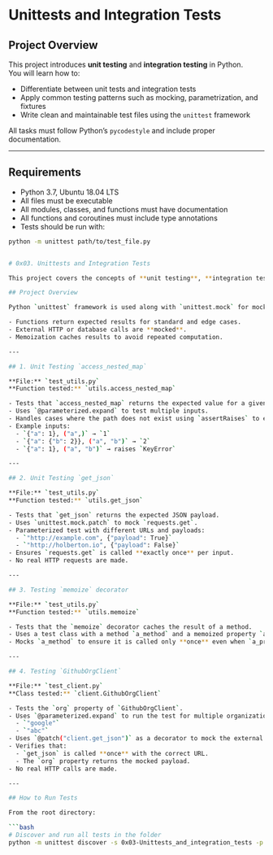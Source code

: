 # Unittests and Integration Tests

## Project Overview
This project introduces **unit testing** and **integration testing** in Python.  
You will learn how to:
- Differentiate between unit tests and integration tests
- Apply common testing patterns such as mocking, parametrization, and fixtures
- Write clean and maintainable test files using the `unittest` framework

All tasks must follow Python’s `pycodestyle` and include proper documentation.

---

## Requirements
- Python 3.7, Ubuntu 18.04 LTS
- All files must be executable
- All modules, classes, and functions must have documentation
- All functions and coroutines must include type annotations
- Tests should be run with:

```bash
python -m unittest path/to/test_file.py


# 0x03. Unittests and Integration Tests

This project covers the concepts of **unit testing**, **integration testing**, **mocking**, **parameterization**, and **memoization** in Python.

## Project Overview

Python `unittest` framework is used along with `unittest.mock` for mocking external calls. Parameterization is done with `parameterized.expand`. The project is structured to ensure:

- Functions return expected results for standard and edge cases.
- External HTTP or database calls are **mocked**.
- Memoization caches results to avoid repeated computation.

---

## 1. Unit Testing `access_nested_map`

**File:** `test_utils.py`  
**Function tested:** `utils.access_nested_map`

- Tests that `access_nested_map` returns the expected value for a given nested map and path.
- Uses `@parameterized.expand` to test multiple inputs.
- Handles cases where the path does not exist using `assertRaises` to ensure a `KeyError` is raised.
- Example inputs:
  - `{"a": 1}, ("a",)` → `1`
  - `{"a": {"b": 2}}, ("a", "b")` → `2`
  - `{"a": 1}, ("a", "b")` → raises `KeyError`

---

## 2. Unit Testing `get_json`

**File:** `test_utils.py`  
**Function tested:** `utils.get_json`

- Tests that `get_json` returns the expected JSON payload.
- Uses `unittest.mock.patch` to mock `requests.get`.
- Parameterized test with different URLs and payloads:
  - `"http://example.com", {"payload": True}`
  - `"http://holberton.io", {"payload": False}`
- Ensures `requests.get` is called **exactly once** per input.
- No real HTTP requests are made.

---

## 3. Testing `memoize` decorator

**File:** `test_utils.py`  
**Function tested:** `utils.memoize`

- Tests that the `memoize` decorator caches the result of a method.
- Uses a test class with a method `a_method` and a memoized property `a_property`.
- Mocks `a_method` to ensure it is called only **once** even when `a_property` is accessed multiple times.

---

## 4. Testing `GithubOrgClient`

**File:** `test_client.py`  
**Class tested:** `client.GithubOrgClient`

- Tests the `org` property of `GithubOrgClient`.
- Uses `@parameterized.expand` to run the test for multiple organization names:
  - `"google"`
  - `"abc"`
- Uses `@patch("client.get_json")` as a decorator to mock the external HTTP request.
- Verifies that:
  - `get_json` is called **once** with the correct URL.
  - The `org` property returns the mocked payload.
- No real HTTP calls are made.

---

## How to Run Tests

From the root directory:

```bash
# Discover and run all tests in the folder
python -m unittest discover -s 0x03-Unittests_and_integration_tests -p "*.py" -v

